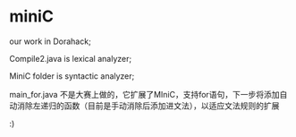 # miniC
our work in Dorahack;

Compile2.java is lexical analyzer;

MiniC folder is syntactic analyzer;

main_for.java 不是大赛上做的，它扩展了MIniC，支持for语句，下一步将添加自动消除左递归的函数（目前是手动消除后添加进文法），以适应文法规则的扩展

:)
